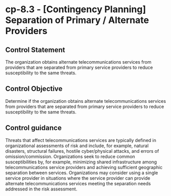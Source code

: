 # cp-8.3 - \[Contingency Planning\] Separation of Primary / Alternate Providers

## Control Statement

The organization obtains alternate telecommunications services from providers that are separated from primary service providers to reduce susceptibility to the same threats.

## Control Objective

Determine if the organization obtains alternate telecommunications services from providers that are separated from primary service providers to reduce susceptibility to the same threats.

## Control guidance

Threats that affect telecommunications services are typically defined in organizational assessments of risk and include, for example, natural disasters, structural failures, hostile cyber/physical attacks, and errors of omission/commission. Organizations seek to reduce common susceptibilities by, for example, minimizing shared infrastructure among telecommunications service providers and achieving sufficient geographic separation between services. Organizations may consider using a single service provider in situations where the service provider can provide alternate telecommunications services meeting the separation needs addressed in the risk assessment.
